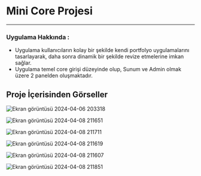 # Mini Core Projesi
----------------

### Uygulama Hakkında :
* Uygulama kullanıcıların kolay bir şekilde kendi portfolyo uygulamalarını tasarlayarak, daha sonra dinamik bir şekilde revize etmelerine imkan sağlar.
* Uygulama temel core girişi düzeyinde olup, Sunum ve Admin olmak üzere 2 panelden oluşmaktadır.

## Proje İçerisinden Görseller

![Ekran görüntüsü 2024-04-06 203318](https://github.com/gozgirfaruk/MiniCoreProject/assets/125920944/44b4c8a6-068d-4021-9e26-31f43078e274)

![Ekran görüntüsü 2024-04-08 211651](https://github.com/gozgirfaruk/MiniCoreProject/assets/125920944/711c9113-59d4-49b8-8868-e372c70e6549)

![Ekran görüntüsü 2024-04-08 211711](https://github.com/gozgirfaruk/MiniCoreProject/assets/125920944/f320a447-449b-4421-8198-bccc073f11d4)

![Ekran görüntüsü 2024-04-08 211619](https://github.com/gozgirfaruk/MiniCoreProject/assets/125920944/7617d912-cf5e-445d-892e-3f61bb6e4cc5)

![Ekran görüntüsü 2024-04-08 211607](https://github.com/gozgirfaruk/MiniCoreProject/assets/125920944/0affe82a-52d6-4bf1-8a60-bd5ac8382e37)

![Ekran görüntüsü 2024-04-08 211851](https://github.com/gozgirfaruk/MiniCoreProject/assets/125920944/c200a826-0ecc-42f3-a82a-d692e56f753b)

